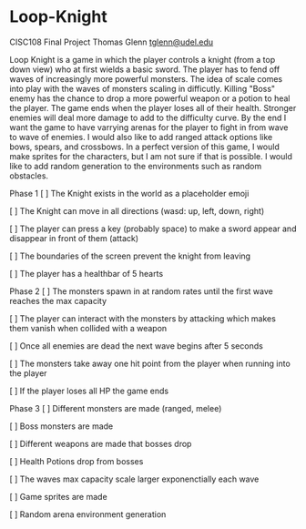 # Loop-Knight
CISC108 Final Project
Thomas Glenn
tglenn@udel.edu

Loop Knight is a game  in which the player controls a knight (from a top down view) who at first wields a basic sword.
The player has to fend off waves of increasingly more powerful monsters. The idea of scale comes
into play with the waves of monsters scaling in difficutly. Killing "Boss" enemy has the chance to 
drop a more powerful weapon or a potion to heal the player. The game ends when the player loses all 
of their health. Stronger enemies will deal more damage to add to the difficulty curve. By the end
I want the game to have varrying arenas for the player to fight in from wave to wave of enemies.
I would also like to add ranged attack options like bows, spears, and crossbows. In a perfect version
of this game, I would make sprites for the characters, but I am not sure if that is possible. I would like
to add random generation to the environments such as random obstacles.

Phase 1
[ ] The Knight exists in the world as a placeholder emoji

[ ] The Knight can move in all directions (wasd: up, left, down, right)

[ ] The player can press a key (probably space) to make a sword appear and disappear in front of them (attack)

[ ] The boundaries of the screen prevent the knight from leaving

[ ] The player has a healthbar of 5 hearts

Phase 2
[ ] The monsters spawn in at random rates until the first wave reaches the max capacity

[ ] The player can interact with the monsters by attacking which makes them vanish when collided with a weapon

[ ] Once all enemies are dead the next wave begins after 5 seconds

[ ] The monsters take away one hit point from the player when running into the player

[ ] If the player loses all HP the game ends

Phase 3
[ ] Different monsters are made (ranged, melee)

[ ] Boss monsters are made 

[ ] Different weapons are made that bosses drop

[ ] Health Potions drop from bosses

[ ] The waves max capacity scale larger exponenctially each wave

[ ] Game sprites are made

[ ] Random arena environment generation
